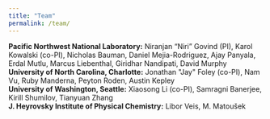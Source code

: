 ```yaml
---
title: "Team"
permalink: /team/
---
```


**Pacific Northwest National Laboratory:** Niranjan “Niri” Govind (PI), Karol Kowalski (co-PI), Nicholas Bauman, Daniel Mejia-Rodriguez, Ajay Panyala, Erdal Mutlu, Marcus Liebenthal, Giridhar Nandipati, David Murphy    
**University of North Carolina, Charlotte:** Jonathan "Jay" Foley (co-PI), Nam Vu, Ruby Manderna, Peyton Roden, Austin Kepley  
**University of Washington, Seattle:** Xiaosong Li (co-PI), Samragni Banerjee, Kirill Shumilov, Tianyuan Zhang  
**J. Heyrovsky Institute of Physical Chemistry:** Libor Veis, M. Matoušek  